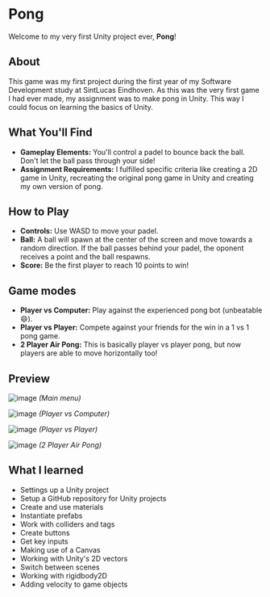# Pong
Welcome to my very first Unity project ever, **Pong**!

## About
This game was my first project during the first year of my Software Development study at SintLucas Eindhoven.
As this was the very first game I had ever made, my assignment was to make pong in Unity.
This way I could focus on learning the basics of Unity.

## What You'll Find
- **Gameplay Elements:** You'll control a padel to bounce back the ball. Don't let the ball pass through your side!
- **Assignment Requirements:** I fulfilled specific criteria like creating a 2D game in Unity, recreating the original pong game in Unity and creating my own version of pong.

## How to Play
- **Controls:** Use WASD to move your padel.
- **Ball:** A ball will spawn at the center of the screen and move towards a random direction. If the ball passes behind your padel, the oponent receives a point and the ball respawns.
- **Score:** Be the first player to reach 10 points to win!

## Game modes
- **Player vs Computer:** Play against the experienced pong bot (unbeatable 😄).
- **Player vs Player:** Compete against your friends for the win in a 1 vs 1 pong game.
- **2 Player Air Pong:** This is basically player vs player pong, but now players are able to move horizontally too!

## Preview
![image](https://github.com/Bazzeman/Pong/assets/110249979/2a144e5c-6728-4e06-b584-5938b9c52401)
*(Main menu)*

![image](https://github.com/Bazzeman/Pong/assets/110249979/9deca4b4-8832-4197-a723-3f74aa9e2f31)
*(Player vs Computer)*

![image](https://github.com/Bazzeman/Pong/assets/110249979/175c75f6-40b3-4f8e-ad87-fb5555bfa60a)
*(Player vs Player)*

![image](https://github.com/Bazzeman/Pong/assets/110249979/1940fe24-cb4a-4c90-b48d-02de73b1c954)
*(2 Player Air Pong)*

## What I learned
- Settings up a Unity project
- Setup a GitHub repository for Unity projects
- Create and use materials
- Instantiate prefabs
- Work with colliders and tags
- Create buttons
- Get key inputs
- Making use of a Canvas
- Working with Unity's 2D vectors
- Switch between scenes
- Working with rigidbody2D
- Adding velocity to game objects

